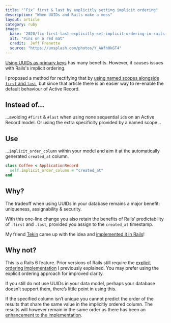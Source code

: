 ```yaml
---
title: "‘Fix’ first & last by explicitly setting implicit ordering"
description: "When UUIDs and Rails make a mess"
layout: article
category: ruby
image:
  base: '2020/fix-first-last-explicitly-set-implicit-ordering-in-rails-with-uuids'
  alt: "Pins on a red mat"
  credit:  Jeff Frenette
  source: "https://unsplash.com/photos/Y_AWfh0kGT4"
---
```


[Using UUIDs as primary keys](/ruby/choose-uuids-for-model-ids-in-rails) has many benefits. However, it causes issues with Rails's implicit ordering.

I proposed a method for rectifying that by [using named scopes alongside `first` and `last`](/ruby/first-and-last-may-not-mean-what-you-think), but since that article there is an easier way to re-enable the default behaviour of Active Record.


## Instead of...

...avoiding `#first` & `#last` when using none sequential `id`s on an Active Record model. Or using the extra specificity provided by a named scope...


## Use

...`implicit_order_column` within your model and aim it at the automatically generated `created_at` column.

```ruby
class Coffee < ApplicationRecord
  self.implicit_order_column = "created_at"
end
```


## Why?

The tradeoff when using UUIDs in your database remains a major benefit: uniqueness, assignability & security.

With this one-line change you also retain the benefits of Rails’ predictability of `.first` and `.last`, provided you assign to the `created_at` timestamp.

My friend [Tekin](https://tekin.co.uk) came up with the idea and [implemented it in Rails](https://github.com/rails/rails/pull/34480)!


## Why not?

This is a Rails 6 feature. Prior versions of Rails still require the [explicit ordering implementation](/ruby/first-and-last-may-not-mean-what-you-think) I previously explained. You may prefer using the explicit ordering approach for improved clarity.

If you still do not use UUIDs in your data model, perhaps your database doesn’t support them, there’s little point in using this.

If the specified column isn’t unique you cannot predict the order of the results that share the same value in the implicitly ordered column. The results will however remain in the same order as there has been an [enhancement to the implementation](https://github.com/rails/rails/pull/37626).
